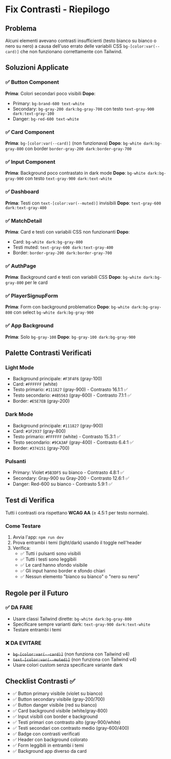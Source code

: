 # Fix Contrasti - Riepilogo

## Problema
Alcuni elementi avevano contrasti insufficienti (testo bianco su bianco o nero su nero) a causa dell'uso errato delle variabili CSS `bg-[color:var(--card)]` che non funzionano correttamente con Tailwind.

## Soluzioni Applicate

### ✅ Button Component
**Prima**: Colori secondari poco visibili
**Dopo**: 
- Primary: `bg-brand-600 text-white`
- Secondary: `bg-gray-200 dark:bg-gray-700` con testo `text-gray-900 dark:text-gray-100`
- Danger: `bg-red-600 text-white`

### ✅ Card Component
**Prima**: `bg-[color:var(--card)]` (non funzionava)
**Dopo**: `bg-white dark:bg-gray-800` con border `border-gray-200 dark:border-gray-700`

### ✅ Input Component
**Prima**: Background poco contrastato in dark mode
**Dopo**: `bg-white dark:bg-gray-900` con testo `text-gray-900 dark:text-white`

### ✅ Dashboard
**Prima**: Testi con `text-[color:var(--muted)]` invisibili
**Dopo**: `text-gray-600 dark:text-gray-400`

### ✅ MatchDetail
**Prima**: Card e testi con variabili CSS non funzionanti
**Dopo**: 
- Card: `bg-white dark:bg-gray-800`
- Testi muted: `text-gray-600 dark:text-gray-400`
- Border: `border-gray-200 dark:border-gray-700`

### ✅ AuthPage
**Prima**: Background card e testi con variabili CSS
**Dopo**: `bg-white dark:bg-gray-800` per le card

### ✅ PlayerSignupForm
**Prima**: Form con background problematico
**Dopo**: `bg-white dark:bg-gray-800` con select `bg-white dark:bg-gray-900`

### ✅ App Background
**Prima**: Solo `bg-gray-100`
**Dopo**: `bg-gray-100 dark:bg-gray-900`

## Palette Contrasti Verificati

### Light Mode
- Background principale: `#F3F4F6` (gray-100)
- Card: `#FFFFFF` (white)
- Testo primario: `#111827` (gray-900) - Contrasto 16.1:1 ✅
- Testo secondario: `#4B5563` (gray-600) - Contrasto 7.1:1 ✅
- Border: `#E5E7EB` (gray-200)

### Dark Mode
- Background principale: `#111827` (gray-900)
- Card: `#1F2937` (gray-800)
- Testo primario: `#FFFFFF` (white) - Contrasto 15.3:1 ✅
- Testo secondario: `#9CA3AF` (gray-400) - Contrasto 6.4:1 ✅
- Border: `#374151` (gray-700)

### Pulsanti
- Primary: Violet `#5B3DF5` su bianco - Contrasto 4.8:1 ✅
- Secondary: Gray-900 su Gray-200 - Contrasto 12.6:1 ✅
- Danger: Red-600 su bianco - Contrasto 5.9:1 ✅

## Test di Verifica

Tutti i contrasti ora rispettano **WCAG AA** (≥ 4.5:1 per testo normale).

### Come Testare
1. Avvia l'app: `npm run dev`
2. Prova entrambi i temi (light/dark) usando il toggle nell'header
3. Verifica:
   - ✅ Tutti i pulsanti sono visibili
   - ✅ Tutti i testi sono leggibili
   - ✅ Le card hanno sfondo visibile
   - ✅ Gli input hanno border e sfondo chiari
   - ✅ Nessun elemento "bianco su bianco" o "nero su nero"

## Regole per il Futuro

### ✅ DA FARE
- Usare classi Tailwind dirette: `bg-white dark:bg-gray-800`
- Specificare sempre varianti dark: `text-gray-900 dark:text-white`
- Testare entrambi i temi

### ❌ DA EVITARE
- ~~`bg-[color:var(--card)]`~~ (non funziona con Tailwind v4)
- ~~`text-[color:var(--muted)]`~~ (non funziona con Tailwind v4)
- Usare colori custom senza specificare variante dark

## Checklist Contrasti ✅

- ✅ Button primary visibile (violet su bianco)
- ✅ Button secondary visibile (gray-200/700)
- ✅ Button danger visibile (red su bianco)
- ✅ Card background visibile (white/gray-800)
- ✅ Input visibili con border e background
- ✅ Testi primari con contrasto alto (gray-900/white)
- ✅ Testi secondari con contrasto medio (gray-600/400)
- ✅ Badge con contrasti verificati
- ✅ Header con background colorato
- ✅ Form leggibili in entrambi i temi
- ✅ Background app diverso da card
